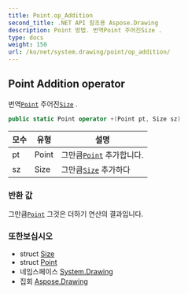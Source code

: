 ```yaml
---
title: Point.op_Addition
second_title: .NET API 참조용 Aspose.Drawing
description: Point 방법. 번역Point 주어진Size .
type: docs
weight: 150
url: /ko/net/system.drawing/point/op_addition/
---
```

## Point Addition operator

번역[`Point`](../) 주어진[`Size`](../../size/) .

```csharp
public static Point operator +(Point pt, Size sz)
```

| 모수 | 유형 | 설명 |
| --- | --- | --- |
| pt | Point | 그만큼[`Point`](../) 추가합니다. |
| sz | Size | 그만큼[`Size`](../../size/) 추가하다 |

### 반환 값

그만큼[`Point`](../) 그것은 더하기 연산의 결과입니다.

### 또한보십시오

* struct [Size](../../size/)
* struct [Point](../)
* 네임스페이스 [System.Drawing](../../point/)
* 집회 [Aspose.Drawing](../../../)



